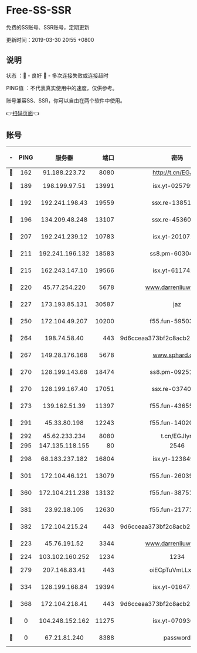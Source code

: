 # Free-SS-SSR

免费的SS账号、SSR账号，定期更新

更新时间：2019-03-30 20:55 +0800

## 说明

状态     ：🙂 - 良好 🙁 - 多次连接失败或连接超时

PING值   ：不代表真实使用中的速度，仅供参考。

账号兼容SS、SSR，你可以自由在两个软件中使用。

👉[扫码页面](https://liesauer.github.io/Free-SS-SSR/)👈

## 账号

|-|PING|服务器|端口|密码|加密方式|区域|
|:----:|:----:|:-----:|-----:|:----:|:----:|:----:|
|🙂|162|91.188.223.72|8080|http://t.cn/EGJIyrl|rc4-md5|RU|
|🙂|189|198.199.97.51|13991|isx.yt-02579983|aes-256-cfb|US|
|🙂|192|192.241.198.43|19559|ssx.re-13851105|aes-256-cfb|US|
|🙂|196|134.209.48.248|13107|ssx.re-45360921|aes-256-cfb|US|
|🙂|207|192.241.239.12|10783|isx.yt-20107100|aes-256-cfb|US|
|🙂|211|192.241.196.132|18583|ss8.pm-60304703|aes-256-cfb|US|
|🙂|215|162.243.147.10|19566|isx.yt-61174147|aes-256-cfb|US|
|🙂|220|45.77.254.220|5678|www.darrenliuwei.com|aes-256-cfb|SG|
|🙂|227|173.193.85.131|30587|jaz|aes-256-cfb|US|
|🙂|250|172.104.49.207|10200|f55.fun-59503435|aes-256-cfb|SG|
|🙂|264|198.74.58.40|443|9d6cceaa373bf2c8acb22e60b6a58be6|aes-256-cfb|US|
|🙂|267|149.28.176.168|5678|www.sphard.com|aes-256-cfb|AU|
|🙂|270|128.199.143.68|18474|ss8.pm-09251863|aes-256-cfb|SG|
|🙂|270|128.199.167.40|17051|ssx.re-03740989|aes-256-cfb|SG|
|🙂|273|139.162.51.39|11397|f55.fun-43655311|aes-256-cfb|SG|
|🙂|291|45.33.80.198|12243|f55.fun-14020939|aes-256-cfb|US|
|🙂|292|45.62.233.234|8080|t.cn/EGJIyrl|rc4-md5|CA|
|🙂|295|147.135.118.155|80|2546|chacha20|US|
|🙂|298|68.183.237.182|16804|isx.yt-12384975|aes-256-cfb|SG|
|🙂|301|172.104.46.121|13079|f55.fun-26039696|aes-256-cfb|SG|
|🙂|360|172.104.211.238|13132|f55.fun-38751809|aes-256-cfb|US|
|🙂|381|23.92.18.105|12630|f55.fun-21771517|aes-256-cfb|US|
|🙂|382|172.104.215.24|443|9d6cceaa373bf2c8acb22e60b6a58be6|aes-256-cfb|US|
|🙂|223|45.76.191.52|3344|www.darrenliuwei.com|aes-256-cfb|JP|
|🙂|224|103.102.160.252|1234|1234|rc4-md5|JP|
|🙂|279|207.148.83.41|443|oiECpTuVmLLxk4Ts|aes-256-cfb|AU|
|🙂|334|128.199.168.84|19394|isx.yt-01647188|aes-256-cfb|SG|
|🙂|368|172.104.218.41|443|9d6cceaa373bf2c8acb22e60b6a58be6|aes-256-cfb|US|
|🙁|0|104.248.152.162|11275|isx.yt-07093642|aes-256-cfb|SG|
|🙁|0|67.21.81.240|8388|password|aes-256-cfb|US|
